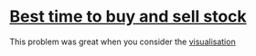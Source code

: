 # [Best time to buy and sell stock](https://leetcode.com/problems/best-time-to-buy-and-sell-stock/)

This problem was great when you consider the [visualisation](https://leetcode.com/problems/best-time-to-buy-and-sell-stock/solution/)
